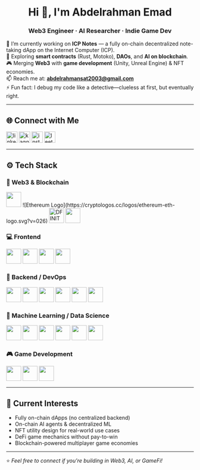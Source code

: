 <h1 align="center">Hi 👋, I'm Abdelrahman Emad</h1>
<h3 align="center">Web3 Engineer · AI Researcher · Indie Game Dev</h3>

🔭 I’m currently working on **ICP Notes** — a fully on-chain decentralized note-taking dApp on the Internet Computer (ICP).  
🌱 Exploring **smart contracts** (Rust, Motoko), **DAOs**, and **AI on blockchain**.  
🎮 Merging **Web3** with **game development** (Unity, Unreal Engine) & NFT economies.  
📫 Reach me at: **abdelrahmansat2003@gmail.com**  
⚡ Fun fact: I debug my code like a detective—clueless at first, but eventually right.

---

## 🌐 Connect with Me
<p align="left">
  <a href="https://linkedin.com/in/abdelrahman emad" target="blank"><img src="https://cdn.jsdelivr.net/gh/devicons/devicon/icons/linkedin/linkedin-original.svg" alt="linkedin" width="30" /></a>
  <a href="https://kaggle.com/abdelrahman emad" target="blank"><img src="https://cdn.jsdelivr.net/gh/devicons/devicon/icons/kaggle/kaggle-original.svg" alt="kaggle" width="30" /></a>
  <a href="https://instagram.com/n9.6z0" target="blank"><img src="https://cdn.jsdelivr.net/npm/simple-icons@v3/icons/instagram.svg" alt="instagram" width="30" /></a>
  <a href="https://www.leetcode.com/tete404" target="blank"><img src="https://cdn.jsdelivr.net/npm/simple-icons@v3/icons/leetcode.svg" alt="leetcode" width="30" /></a>
</p>

---

## ⚙️ Tech Stack

### 🧠 Web3 & Blockchain
<p align="left">

  <img src="https://cdn.jsdelivr.net/gh/devicons/devicon@latest/icons/rust/rust-line.svg"  width="40" />
  ![Ethereum Logo](https://cryptologos.cc/logos/ethereum-eth-logo.svg?v=026)
  <img src="https://avatars.githubusercontent.com/u/30354616?s=200&v=4" width="40" title="DFINITY / ICP" />
  <img src="https://cdn.jsdelivr.net/gh/devicons/devicon/icons/solidity/solidity-original.svg" width="40" />

### 💻 Frontend
<p align="left">
  <img src="https://cdn.jsdelivr.net/gh/devicons/devicon/icons/react/react-original.svg" width="40" />
  <img src="https://cdn.jsdelivr.net/gh/devicons/devicon/icons/nextjs/nextjs-original.svg" width="40" />
  <img src="https://www.vectorlogo.zone/logos/tailwindcss/tailwindcss-icon.svg" width="40" />
  <img src="https://cdn.jsdelivr.net/gh/devicons/devicon/icons/figma/figma-original.svg" width="40" />
</p>

### 🔧 Backend / DevOps
<p align="left">
  <img src="https://cdn.jsdelivr.net/gh/devicons/devicon/icons/nodejs/nodejs-original.svg" width="40" />
  <img src="https://cdn.jsdelivr.net/gh/devicons/devicon/icons/express/express-original.svg" width="40" />
  <img src="https://cdn.jsdelivr.net/gh/devicons/devicon/icons/mongodb/mongodb-original.svg" width="40" />
  <img src="https://cdn.jsdelivr.net/gh/devicons/devicon/icons/postgresql/postgresql-original.svg" width="40" />
  <img src="https://cdn.jsdelivr.net/gh/devicons/devicon/icons/docker/docker-original.svg" width="40" />
  <img src="https://cdn.jsdelivr.net/gh/devicons/devicon/icons/nginx/nginx-original.svg" width="40" />
</p>

### 🧠 Machine Learning / Data Science
<p align="left">
  <img src="https://cdn.jsdelivr.net/gh/devicons/devicon/icons/python/python-original.svg" width="40" />
  <img src="https://cdn.jsdelivr.net/gh/devicons/devicon/icons/pytorch/pytorch-original.svg" width="40" />
  <img src="https://cdn.jsdelivr.net/gh/devicons/devicon/icons/tensorflow/tensorflow-original.svg" width="40" />
  <img src="https://cdn.jsdelivr.net/gh/devicons/devicon/icons/numpy/numpy-original.svg" width="40" />
  <img src="https://cdn.jsdelivr.net/gh/devicons/devicon/icons/pandas/pandas-original.svg" width="40" />
  <img src="https://seaborn.pydata.org/_images/logo-mark-lightbg.svg" width="40" />
</p>

### 🎮 Game Development
<p align="left">
  <img src="https://cdn.jsdelivr.net/gh/devicons/devicon/icons/unity/unity-original.svg" width="40" />
  <img src="https://cdn.jsdelivr.net/gh/devicons/devicon/icons/unrealengine/unrealengine-original.svg" width="40" />
  <img src="https://cdn.jsdelivr.net/gh/devicons/devicon/icons/blender/blender-original.svg" width="40" />
</p>

---

## 🔭 Current Interests
- Fully on-chain dApps (no centralized backend)
- On-chain AI agents & decentralized ML
- NFT utility design for real-world use cases
- DeFi game mechanics without pay-to-win
- Blockchain-powered multiplayer game economies

---

⭐️ *Feel free to connect if you're building in Web3, AI, or GameFi!*
